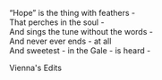 “Hope” is the thing with feathers -  
That perches in the soul -  
And sings the tune without the words -  
And never ever ends - at all  
And sweetest - in the Gale - is heard -  




Vienna's Edits